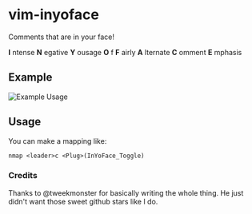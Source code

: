 # vim-inyoface
Comments that are in your face!

**I** ntense
**N** egative
**Y** ousage
**O** f
**F** airly
**A** lternate
**C** omment
**E** mphasis

## Example

![Example Usage](https://share.esdf.io/JKep1fRJbK/toggle.gif)

## Usage

You can make a mapping like:

```vim
nmap <leader>c <Plug>(InYoFace_Toggle)
```

### Credits

Thanks to @tweekmonster for basically writing the whole thing. He just didn't want those sweet github stars like I do.
